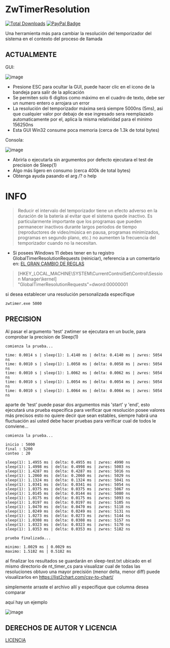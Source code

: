 # ZwTimerResolution
[![Total Downloads](https://img.shields.io/github/downloads/LuSlower/nt_timer/total.svg)](https://github.com/LuSlower/nt_timer/releases) [![PayPal Badge](https://img.shields.io/badge/PayPal-003087?logo=paypal&logoColor=fff&style=flat)](https://paypal.me/eldontweaks) 

Una herramienta más para cambiar la resolución del temporizador del sistema en el contexto del proceso de llamada

## ACTUALMENTE
GUI:

![image](https://github.com/LuSlower/nt_timer/assets/148411728/6c81dfa6-6f49-4c51-850f-deb36be22b84)

* Presione ESC para ocultar la GUI, puede hacer clic en el icono de la bandeja para salir de la aplicación
* Se permiten solo 6 digitos como máximo en el cuadro de texto, debe ser un numero entero o arrojara un error
* La resolución del temporizador máxima será siempre 5000ns (5ms), asi que cualquier valor por debajo de ese ingresado sera reemplazado automaticamente por el, 
aplica la misma relatividad para el minimo 156250ns
* Esta GUI Win32 consume poca memoria (cerca de 1.3k de total bytes)

Consola:

![image](https://github.com/LuSlower/nt_timer/assets/148411728/acf5bbde-7ee3-477c-a11b-5a87fef54481)

* Abrirla o ejecutarla sin argumentos por defecto ejecutara el test de precision de Sleep(1)
* Algo más ligero en consumo (cerca 400k de total bytes)
* Obtenga ayuda pasando el arg /? o help

# INFO
> Reducir el intervalo del temporizador tiene un efecto adverso en la duración de la batería al evitar que el sistema quede inactivo. Es particularmente importante que los programas que pueden permanecer inactivos durante largos períodos de tiempo (reproductores de video/música en pausa, programas minimizados, programas en segundo plano, etc.) no aumenten la frecuencia del temporizador cuando no la necesitan.

* Si posees Windows 11 debes tener en tu registro GlobalTimerResolutionRequests (reiniciar), referencia a un comentario en: [EL GRAN CAMBIO DE REGLAS](https://randomascii.wordpress.com/2020/10/04/windows-timer-resolution-the-great-rule-change/)

> [HKEY_LOCAL_MACHINE\SYSTEM\CurrentControlSet\Control\Session Manager\kernel]
"GlobalTimerResolutionRequests"=dword:00000001

si desea establecer una resolución personalizada específique

```
zwtimer.exe 5000
```

## PRECISION

Al pasar el argumento 'test' zwtimer se ejecutara en un bucle, para comprobar la precision de Sleep(1)

```
comienza la prueba...

time: 0.0014 s | sleep(1): 1.4140 ms | delta: 0.4140 ms | zwres: 5054 ns
time: 0.0010 s | sleep(1): 1.0058 ms | delta: 0.0058 ms | zwres: 5054 ns
time: 0.0010 s | sleep(1): 1.0062 ms | delta: 0.0062 ms | zwres: 5054 ns
time: 0.0010 s | sleep(1): 1.0054 ms | delta: 0.0054 ms | zwres: 5054 ns
time: 0.0010 s | sleep(1): 1.0064 ms | delta: 0.0064 ms | zwres: 5054 ns
```

aparte de 'test' puede pasar dos argumentos más 'start' y 'end', esto ejecutará una prueba específica para verificar que resolución posee valores más precisos
esto no quiere decir que sean estables, siempre habrá una fluctuación así usted debe hacer pruebas para verificar cual de todos le conviene...

```
comienza la prueba...

inicio : 5000
final : 5200
conteo : 20

sleep(1): 1.4955 ms | delta: 0.4955 ms | zwres: 4990 ns
sleep(1): 1.4998 ms | delta: 0.4998 ms | zwres: 5003 ns
sleep(1): 1.4287 ms | delta: 0.4287 ms | zwres: 5016 ns
sleep(1): 1.2060 ms | delta: 0.2060 ms | zwres: 5029 ns
sleep(1): 1.1324 ms | delta: 0.1324 ms | zwres: 5041 ns
sleep(1): 1.0341 ms | delta: 0.0341 ms | zwres: 5054 ns
sleep(1): 1.0375 ms | delta: 0.0375 ms | zwres: 5067 ns
sleep(1): 1.0145 ms | delta: 0.0144 ms | zwres: 5080 ns
sleep(1): 1.0175 ms | delta: 0.0175 ms | zwres: 5093 ns
sleep(1): 1.0197 ms | delta: 0.0197 ms | zwres: 5105 ns
sleep(1): 1.0470 ms | delta: 0.0470 ms | zwres: 5118 ns
sleep(1): 1.0249 ms | delta: 0.0249 ms | zwres: 5131 ns
sleep(1): 1.0273 ms | delta: 0.0273 ms | zwres: 5144 ns
sleep(1): 1.0308 ms | delta: 0.0308 ms | zwres: 5157 ns
sleep(1): 1.0323 ms | delta: 0.0323 ms | zwres: 5170 ns
sleep(1): 1.0353 ms | delta: 0.0353 ms | zwres: 5182 ns

prueba finalizada...

minimo: 1.0029 ms | 0.0029 ms
maximo: 1.5182 ms | 0.5182 ms
```

al finalizar los resultados se guardarán en sleep-test.txt ubicado en el mismo directorio de nt_timer_cs
para visualizar cual de todas las resoluciones obtuvo una mayor precisión (menor delta, menor diff)
puede visualizarlos en https://list2chart.com/csv-to-chart/

simplemente arraste el archivo allí y específique que columna desea comparar

aquí hay un ejemplo

![image](https://github.com/LuSlower/nt_timer/assets/148411728/18d45865-1cf7-4a3d-9811-48ee45c53426)

## DERECHOS DE AUTOR Y LICENCIA
[LICENCIA](LICENSE)
